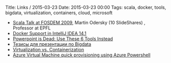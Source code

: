 Title: Links / 2015-03-23
Date: 2015-03-23 00:00
Tags: scala, docker, tools, bigdata, virtualization, containers, cloud, microsoft

- [Scala Talk at FOSDEM 2009](http://www.slideshare.net/Odersky/fosdem-2009-1013261), Martin Odersky (10 SlideShares) , Professor at EPFL
- [Docker Support in IntelliJ IDEA 14.1](http://blog.jetbrains.com/idea/2015/03/docker-support-in-intellij-idea-14-1/)
- [Powerpoint is Dead: Use These 6 Tools Instead](https://www.kabbage.com/blog/powerpoint-is-dead-use-these-6-tools-instead/)
- [Тезисы для презентации по Bigdata](http://www.datamashup.info/7-attitudes-that-kill-big-data-projects/)
- [Virtualization vs. Containerization](http://mainframedebate.com/2015/03/20/virtualization-vs-containerization/)
- [Azure Virtual Machine quick provisioning using Azure Powershell](http://blog.puneusergroup.org/azure-virtual-machine-quick-provisioning-using-azure-powershell/)
